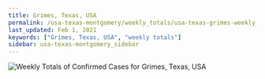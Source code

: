 ```yaml
---
title: Grimes, Texas, USA
permalink: /usa-texas-montgomery/weekly_totals/usa-texas-grimes-weekly_totals.html
last_updated: Feb 1, 2021
keywords: ["Grimes, Texas, USA", "weekly totals"]
sidebar: usa-texas-montgomery_sidebar
---
```


![Weekly Totals of Confirmed Cases for Grimes, Texas, USA](/covid_tracker/images/graphs/usa-texas-grimes-weekly_totals_graph.png)
